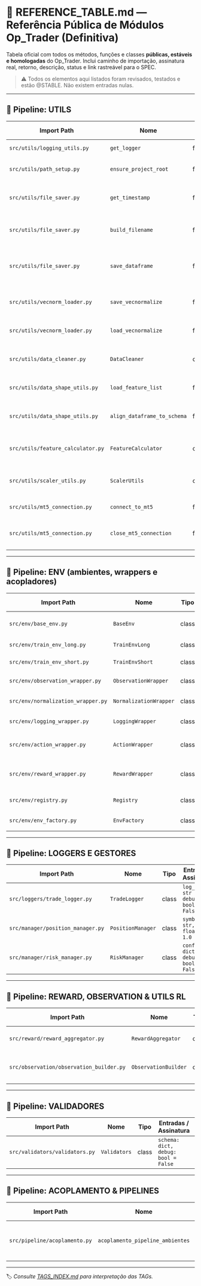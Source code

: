 # 📘 REFERENCE\_TABLE.md — Referência Pública de Módulos Op\_Trader (Definitiva)

Tabela oficial com todos os métodos, funções e classes **públicas, estáveis e homologadas** do Op\_Trader.
Inclui caminho de importação, assinatura real, retorno, descrição, status e link rastreável para o SPEC.

> ⚠️ Todos os elementos aqui listados foram revisados, testados e estão @STABLE. Não existem entradas nulas.

---

## 🧱 Pipeline: UTILS

| Import Path                       | Nome                        | Tipo     | Entradas / Assinatura                                       | Retorno        | Descrição                                        | Estado                               | SPEC                                                                   |                                                        |                                                              |
| --------------------------------- | --------------------------- | -------- | ----------------------------------------------------------- | -------------- | ------------------------------------------------ | ------------------------------------ | ---------------------------------------------------------------------- | ------------------------------------------------------ | ------------------------------------------------------------ |
| `src/utils/logging_utils.py`      | `get_logger`                | function | \`name: str, cli\_level: str                                | int            | None = None\`                                    | `logging.Logger`                     | Logger estruturado e compatível                                        | `@STABLE`                                              | [📄 SPEC\_logging\_utils.md](../../docs/specs/SPEC_logging_utils.md) |
| `src/utils/path_setup.py`         | `ensure_project_root`       | function | \`cur\_file: str                                            | Path\`         | `Path`                                           | Adiciona raiz do projeto ao sys.path | `@STABLE`                                                              | [📄 SPEC\_path\_setup.md](../../docs/specs/SPEC_path_setup.md) |                                                              |
| `src/utils/file_saver.py`         | `get_timestamp`             | function | `None`                                                      | `str`          | Gera timestamp para versionamento                | `@STABLE`                            | [📄 SPEC\_file\_saver.md](../../docs/specs/SPEC_file_saver.md)                 |                                                        |                                                              |
| `src/utils/file_saver.py`         | `build_filename`            | function | `prefix: str, suffix: str, asset: str, timeframe: str, ...` | `str`          | Cria nome de arquivo padronizado                 | `@STABLE`                            | [📄 SPEC\_file\_saver.md](../../docs/specs/SPEC_file_saver.md)                 |                                                        |                                                              |
| `src/utils/file_saver.py`         | `save_dataframe`            | function | `df: DataFrame, filepath: str`                              | `None`         | Salva CSV com log e criação automática de pastas | `@STABLE`                            | [📄 SPEC\_file\_saver.md](../../docs/specs/SPEC_file_saver.md)                 |                                                        |                                                              |
| `src/utils/vecnorm_loader.py`     | `save_vecnormalize`         | function | `env: VecNormalize, path: str`                              | `None`         | Salva objeto de normalização PPO                 | `@STABLE`                            | [📄 SPEC\_vecnorm\_loader.md](../../docs/specs/SPEC_vecnorm_loader.md)         |                                                        |                                                              |
| `src/utils/vecnorm_loader.py`     | `load_vecnormalize`         | function | `path: str, env: VecEnv`                                    | `VecNormalize` | Restaura normalização para ambiente              | `@STABLE`                            | [📄 SPEC\_vecnorm\_loader.md](../../docs/specs/SPEC_vecnorm_loader.md)         |                                                        |                                                              |
| `src/utils/data_cleaner.py`       | `DataCleaner`               | class    | `debug: bool = False`                                       | instância      | Limpeza e padronização de DataFrame de candles   | `@STABLE`                            | [📄 SPEC\_data\_cleaner.md](../../docs/specs/SPEC_data_cleaner.md)             |                                                        |                                                              |
| `src/utils/data_shape_utils.py`   | `load_feature_list`         | function | `filepath: str`                                             | `list[str]`    | Lê lista de features do schema ativo             | `@STABLE`                            | [📄 SPEC\_data\_shape\_utils.md](../../docs/specs/SPEC_data_shape_utils.md)    |                                                        |                                                              |
| `src/utils/data_shape_utils.py`   | `align_dataframe_to_schema` | function | `df: DataFrame, schema_cols: list[str]`                     | `DataFrame`    | Alinha colunas e tipos conforme schema           | `@STABLE`                            | [📄 SPEC\_data\_shape\_utils.md](../../docs/specs/SPEC_data_shape_utils.md)    |                                                        |                                                              |
| `src/utils/feature_calculator.py` | `FeatureCalculator`         | class    | `debug: bool = False`                                       | instância      | Cálculo de indicadores técnicos e candles        | `@STABLE`                            | [📄 SPEC\_feature\_calculator.md](../../docs/specs/SPEC_feature_calculator.md) |                                                        |                                                              |
| `src/utils/scaler_utils.py`       | `ScalerUtils`               | class    | `debug: bool = False`                                       | instância      | Normalização padrão com persistência auditável   | `@STABLE`                            | [📄 SPEC\_scaler\_utils.md](../../docs/specs/SPEC_scaler_utils.md)             |                                                        |                                                              |
| `src/utils/mt5_connection.py`     | `connect_to_mt5`            | function | `cli_level: Optional[str] = None`                           | `bool`         | Conecta ao MetaTrader 5                          | `@STABLE`                            | [📄 SPEC\_mt5\_connection.md](../../docs/specs/SPEC_mt5_connection.md)         |                                                        |                                                              |
| `src/utils/mt5_connection.py`     | `close_mt5_connection`      | function | `None`                                                      | `None`         | Encerra conexão MT5 de forma segura              | `@STABLE`                            | [📄 SPEC\_mt5\_connection.md](../../docs/specs/SPEC_mt5_connection.md)         |                                                        |                                                              |

---

## 🧱 Pipeline: ENV (ambientes, wrappers e acopladores)

| Import Path                        | Nome                   | Tipo  | Entradas / Assinatura                                      | Retorno   | Descrição                                       | Estado    | SPEC                                                                         |
| ---------------------------------- | ---------------------- | ----- | ---------------------------------------------------------- | --------- | ----------------------------------------------- | --------- | ---------------------------------------------------------------------------- |
| `src/env/base_env.py`              | `BaseEnv`              | class | `observation_space, action_space, config=None, ...`        | instância | Ambiente base de RL, contrato de step/reset/log | `@STABLE` | [📄 SPEC\_base\_env.md](../../docs/specs/SPEC_base_env.md)                           |
| `src/env/train_env_long.py`        | `TrainEnvLong`         | class | `config: dict, **kwargs`                                   | instância | Ambiente RL para treino principal (long only)   | `@STABLE` | [📄 SPEC\_train\_env\_long.md](../../docs/specs/SPEC_train_env_long.md)              |
| `src/env/train_env_short.py`       | `TrainEnvShort`        | class | `config: dict, **kwargs`                                   | instância | Ambiente RL para treino (short only)            | `@STABLE` | [📄 SPEC\_train\_env\_short.md](../../docs/specs/SPEC_train_env_short.md)            |
| `src/env/observation_wrapper.py`   | `ObservationWrapper`   | class | `env, log_dir: str = '', debug: bool = False`              | instância | Wrapper: processamento e log de observação      | `@STABLE` | [📄 SPEC\_observation\_wrapper.md](../../docs/specs/SPEC_observation_wrapper.md)     |
| `src/env/normalization_wrapper.py` | `NormalizationWrapper` | class | `env, norm_type: str = 'vecnorm', log_dir: str = ''`       | instância | Wrapper: normalização auditável                 | `@STABLE` | [📄 SPEC\_normalization\_wrapper.md](../../docs/specs/SPEC_normalization_wrapper.md) |
| `src/env/logging_wrapper.py`       | `LoggingWrapper`       | class | `env, log_dir: str = '', debug: bool = False`              | instância | Wrapper: logging estruturado e rastreável       | `@STABLE` | [📄 SPEC\_logging\_wrapper.md](../../docs/specs/SPEC_logging_wrapper.md)             |
| `src/env/action_wrapper.py`        | `ActionWrapper`        | class | `env, action_space, action_map: dict, debug: bool = False` | instância | Wrapper: processamento/validação de ações       | `@STABLE` | [📄 SPEC\_action\_wrapper.md](../../docs/specs/SPEC_action_wrapper.md)               |
| `src/env/reward_wrapper.py`        | `RewardWrapper`        | class | `env, reward_config: dict = None, debug: bool = False`     | instância | Wrapper: processamento/validação de rewards     | `@STABLE` | [📄 SPEC\_reward\_wrapper.md](../../docs/specs/SPEC_reward_wrapper.md)               |
| `src/env/registry.py`              | `Registry`             | class | `name: str, registry_type: str = 'env'`                    | instância | Registro global de envs e wrappers              | `@STABLE` | [📄 SPEC\_registry.md](../../docs/specs/SPEC_registry.md)                            |
| `src/env/env_factory.py`           | `EnvFactory`           | class | `config: dict = None, debug: bool = False`                 | instância | Fábrica e orquestrador de ambientes RL          | `@STABLE` | [📄 SPEC\_env\_factory.md](../../docs/specs/SPEC_env_factory.md)                     |

---

## 🧱 Pipeline: LOGGERS E GESTORES

| Import Path                       | Nome              | Tipo  | Entradas / Assinatura                    | Retorno   | Descrição                      | Estado    | SPEC                                                               |
| --------------------------------- | ----------------- | ----- | ---------------------------------------- | --------- | ------------------------------ | --------- | ------------------------------------------------------------------ |
| `src/loggers/trade_logger.py`     | `TradeLogger`     | class | `log_dir: str = '', debug: bool = False` | instância | Logger estruturado para trade  | `@STABLE` | [📄 SPEC\_trade\_logger.md](../../docs/specs/SPEC_trade_logger.md)         |
| `src/manager/position_manager.py` | `PositionManager` | class | `symbol: str, risk: float = 1.0`         | instância | Gestor de posições de trading  | `@STABLE` | [📄 SPEC\_position\_manager.md](../../docs/specs/SPEC_position_manager.md) |
| `src/manager/risk_manager.py`     | `RiskManager`     | class | `config: dict, debug: bool = False`      | instância | Gestor de risco parametrizável | `@STABLE` | [📄 SPEC\_risk\_manager.md](../../docs/specs/SPEC_risk_manager.md)         |

---

## 🧱 Pipeline: REWARD, OBSERVATION & UTILS RL

| Import Path                              | Nome                 | Tipo  | Entradas / Assinatura                      | Retorno   | Descrição                          | Estado    | SPEC                                                                     |
| ---------------------------------------- | -------------------- | ----- | ------------------------------------------ | --------- | ---------------------------------- | --------- | ------------------------------------------------------------------------ |
| `src/reward/reward_aggregator.py`        | `RewardAggregator`   | class | `reward_config: dict, debug: bool = False` | instância | Agregador e auditor de rewards     | `@STABLE` | [📄 SPEC\_reward\_aggregator.md](../../docs/specs/SPEC_reward_aggregator.md)     |
| `src/observation/observation_builder.py` | `ObservationBuilder` | class | `schema: dict, debug: bool = False`        | instância | Builder customizável de observação | `@STABLE` | [📄 SPEC\_observation\_builder.md](../../docs/specs/SPEC_observation_builder.md) |

---

## 🧱 Pipeline: VALIDADORES

| Import Path                    | Nome         | Tipo  | Entradas / Assinatura               | Retorno   | Descrição                            | Estado    | SPEC                                                  |
| ------------------------------ | ------------ | ----- | ----------------------------------- | --------- | ------------------------------------ | --------- | ----------------------------------------------------- |
| `src/validators/validators.py` | `Validators` | class | `schema: dict, debug: bool = False` | instância | Validadores de consistência e schema | `@STABLE` | [📄 SPEC\_validators.md](../../docs/specs/SPEC_validators.md) |

---

## 🧱 Pipeline: ACOPLAMENTO & PIPELINES

| Import Path                   | Nome                             | Tipo     | Entradas / Assinatura  | Retorno | Descrição                                | Estado    | SPEC                                                                                            |
| ----------------------------- | -------------------------------- | -------- | ---------------------- | ------- | ---------------------------------------- | --------- | ----------------------------------------------------------------------------------------------- |
| `src/pipeline/acoplamento.py` | `acoplamento_pipeline_ambientes` | doc/spec | `ver README.md e SPEC` | —       | Guia de integração entre pipelines RL/SL | `@STABLE` | [📄 SPEC\_acoplamento\_pipeline\_ambientes.md](../../docs/specs/SPEC_acoplamento_pipeline_ambientes.md) |

---

🏷️ *Consulte [TAGS\_INDEX.md](TAGS_INDEX.md) para interpretação das TAGs.*
